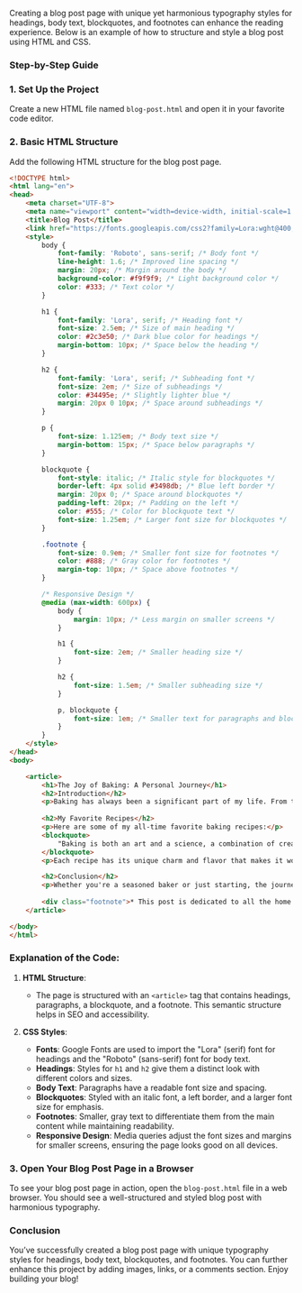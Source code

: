 Creating a blog post page with unique yet harmonious typography styles for headings, body text, blockquotes, and footnotes can enhance the reading experience. Below is an example of how to structure and style a blog post using HTML and CSS.

### Step-by-Step Guide

### 1. Set Up the Project

Create a new HTML file named `blog-post.html` and open it in your favorite code editor.

### 2. Basic HTML Structure

Add the following HTML structure for the blog post page.

```html
<!DOCTYPE html>
<html lang="en">
<head>
    <meta charset="UTF-8">
    <meta name="viewport" content="width=device-width, initial-scale=1.0">
    <title>Blog Post</title>
    <link href="https://fonts.googleapis.com/css2?family=Lora:wght@400;700&family=Roboto:wght@400;500&display=swap" rel="stylesheet">
    <style>
        body {
            font-family: 'Roboto', sans-serif; /* Body font */
            line-height: 1.6; /* Improved line spacing */
            margin: 20px; /* Margin around the body */
            background-color: #f9f9f9; /* Light background color */
            color: #333; /* Text color */
        }

        h1 {
            font-family: 'Lora', serif; /* Heading font */
            font-size: 2.5em; /* Size of main heading */
            color: #2c3e50; /* Dark blue color for headings */
            margin-bottom: 10px; /* Space below the heading */
        }

        h2 {
            font-family: 'Lora', serif; /* Subheading font */
            font-size: 2em; /* Size of subheadings */
            color: #34495e; /* Slightly lighter blue */
            margin: 20px 0 10px; /* Space around subheadings */
        }

        p {
            font-size: 1.125em; /* Body text size */
            margin-bottom: 15px; /* Space below paragraphs */
        }

        blockquote {
            font-style: italic; /* Italic style for blockquotes */
            border-left: 4px solid #3498db; /* Blue left border */
            margin: 20px 0; /* Space around blockquotes */
            padding-left: 20px; /* Padding on the left */
            color: #555; /* Color for blockquote text */
            font-size: 1.25em; /* Larger font size for blockquotes */
        }

        .footnote {
            font-size: 0.9em; /* Smaller font size for footnotes */
            color: #888; /* Gray color for footnotes */
            margin-top: 10px; /* Space above footnotes */
        }

        /* Responsive Design */
        @media (max-width: 600px) {
            body {
                margin: 10px; /* Less margin on smaller screens */
            }

            h1 {
                font-size: 2em; /* Smaller heading size */
            }

            h2 {
                font-size: 1.5em; /* Smaller subheading size */
            }

            p, blockquote {
                font-size: 1em; /* Smaller text for paragraphs and blockquotes */
            }
        }
    </style>
</head>
<body>

    <article>
        <h1>The Joy of Baking: A Personal Journey</h1>
        <h2>Introduction</h2>
        <p>Baking has always been a significant part of my life. From the delightful aroma of freshly baked bread wafting through the house to the satisfaction of pulling a perfect pie from the oven, baking brings joy and comfort.</p>
        
        <h2>My Favorite Recipes</h2>
        <p>Here are some of my all-time favorite baking recipes:</p>
        <blockquote>
            "Baking is both an art and a science, a combination of creativity and precision."
        </blockquote>
        <p>Each recipe has its unique charm and flavor that makes it worth sharing with friends and family.</p>

        <h2>Conclusion</h2>
        <p>Whether you're a seasoned baker or just starting, the journey of baking is one that is full of joy and discovery. Embrace the mess, enjoy the process, and share your creations with the world!</p>
        
        <div class="footnote">* This post is dedicated to all the home bakers out there, keep creating!</div>
    </article>

</body>
</html>
```

### Explanation of the Code:

1. **HTML Structure**:
   - The page is structured with an `<article>` tag that contains headings, paragraphs, a blockquote, and a footnote. This semantic structure helps in SEO and accessibility.

2. **CSS Styles**:
   - **Fonts**: Google Fonts are used to import the "Lora" (serif) font for headings and the "Roboto" (sans-serif) font for body text.
   - **Headings**: Styles for `h1` and `h2` give them a distinct look with different colors and sizes.
   - **Body Text**: Paragraphs have a readable font size and spacing.
   - **Blockquotes**: Styled with an italic font, a left border, and a larger font size for emphasis.
   - **Footnotes**: Smaller, gray text to differentiate them from the main content while maintaining readability.
   - **Responsive Design**: Media queries adjust the font sizes and margins for smaller screens, ensuring the page looks good on all devices.

### 3. Open Your Blog Post Page in a Browser

To see your blog post page in action, open the `blog-post.html` file in a web browser. You should see a well-structured and styled blog post with harmonious typography.

### Conclusion

You’ve successfully created a blog post page with unique typography styles for headings, body text, blockquotes, and footnotes. You can further enhance this project by adding images, links, or a comments section. Enjoy building your blog!

